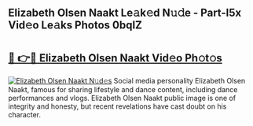 ## Elizabeth Olsen Naakt Le𝚊k𝚎d N𝚞𝚍e - Part-I5x Vid𝚎o Le𝚊ks Photos 0bqIZ

# <h2><a href="http://fb5h7b.evod.top/?m=Elizabeth+Olsen+Naakt">🔗 👉🔴 Elizabeth Olsen Naakt Vid𝚎o Ph𝚘t𝚘s</a></h2>

[![Elizabeth Olsen Naakt N𝚞d𝚎s](https://i.imgur.com/8V9OHl7.gif)](http://fb5h7b.evod.top/?m=Elizabeth+Olsen+Naakt)
Social media personality Elizabeth Olsen Naakt, famous for sharing lifestyle and dance content, including dance performances and vlogs. Elizabeth Olsen Naakt public image is one of integrity and honesty, but recent revelations have cast doubt on his character. 
